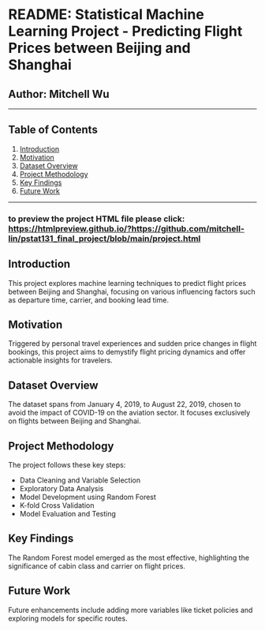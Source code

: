 # README: Statistical Machine Learning Project - Predicting Flight Prices between Beijing and Shanghai

## Author: Mitchell Wu

---

## Table of Contents
1. [Introduction](#introduction)
2. [Motivation](#motivation)
3. [Dataset Overview](#dataset-overview)
4. [Project Methodology](#project-methodology)
5. [Key Findings](#key-findings)
6. [Future Work](#future-work)


---
### to preview the project HTML file please click: https://htmlpreview.github.io/?https://github.com/mitchell-lin/pstat131_final_project/blob/main/project.html
<a name="introduction"></a>
## Introduction
This project explores machine learning techniques to predict flight prices between Beijing and Shanghai, focusing on various influencing factors such as departure time, carrier, and booking lead time.

<a name="motivation"></a>
## Motivation
Triggered by personal travel experiences and sudden price changes in flight bookings, this project aims to demystify flight pricing dynamics and offer actionable insights for travelers.

<a name="dataset-overview"></a>
## Dataset Overview
The dataset spans from January 4, 2019, to August 22, 2019, chosen to avoid the impact of COVID-19 on the aviation sector. It focuses exclusively on flights between Beijing and Shanghai.

<a name="project-methodology"></a>
## Project Methodology
The project follows these key steps:
- Data Cleaning and Variable Selection
- Exploratory Data Analysis
- Model Development using Random Forest
- K-fold Cross Validation
- Model Evaluation and Testing

<a name="key-findings"></a>
## Key Findings
The Random Forest model emerged as the most effective, highlighting the significance of cabin class and carrier on flight prices.

<a name="future-work"></a>
## Future Work
Future enhancements include adding more variables like ticket policies and exploring models for specific routes.

